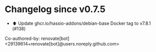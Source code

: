 # Changelog since v0.7.5
- ⬆️ Update ghcr.io/hassio-addons/debian-base Docker tag to v7.8.1 (#138)

Co-authored-by: renovate[bot] <29139614+renovate[bot]@users.noreply.github.com> 
